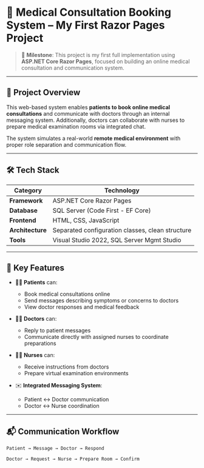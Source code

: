 # 🏥 Medical Consultation Booking System – My First Razor Pages Project

> 🎉 **Milestone**: This project is my first full implementation using **ASP.NET Core Razor Pages**, focused on building an online medical consultation and communication system.

---

## 📖 Project Overview

This web-based system enables **patients to book online medical consultations** and communicate with doctors through an internal messaging system. Additionally, doctors can collaborate with nurses to prepare medical examination rooms via integrated chat.

The system simulates a real-world **remote medical environment** with proper role separation and communication flow.

---

## 🛠️ Tech Stack

| Category        | Technology                            |
|----------------|----------------------------------------|
| **Framework**   | ASP.NET Core Razor Pages               |
| **Database**    | SQL Server (Code First - EF Core)      |
| **Frontend**    | HTML, CSS, JavaScript                  |
| **Architecture**| Separated configuration classes, clean structure |
| **Tools**       | Visual Studio 2022, SQL Server Mgmt Studio |

---

## 🚀 Key Features

- 🧑‍⚕️ **Patients** can:
  - Book medical consultations online
  - Send messages describing symptoms or concerns to doctors
  - View doctor responses and medical feedback

- 👨‍⚕️ **Doctors** can:
  - Reply to patient messages
  - Communicate directly with assigned nurses to coordinate preparations

- 👩‍⚕️ **Nurses** can:
  - Receive instructions from doctors
  - Prepare virtual examination environments

- ✉️ **Integrated Messaging System**:
  - Patient ↔ Doctor communication
  - Doctor ↔ Nurse coordination

---

## 📬 Communication Workflow

```plaintext
Patient → Message → Doctor → Respond

Doctor → Request → Nurse → Prepare Room → Confirm
